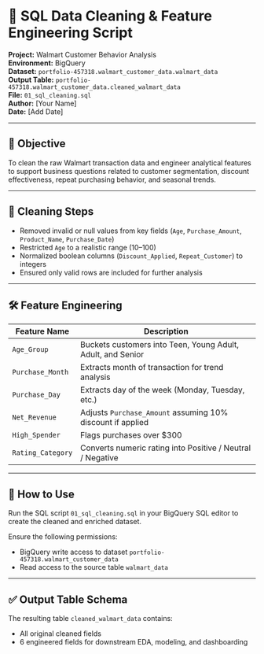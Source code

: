 
# 📄 SQL Data Cleaning & Feature Engineering Script

**Project:** Walmart Customer Behavior Analysis  
**Environment:** BigQuery  
**Dataset:** `portfolio-457318.walmart_customer_data.walmart_data`  
**Output Table:** `portfolio-457318.walmart_customer_data.cleaned_walmart_data`  
**File:** `01_sql_cleaning.sql`  
**Author:** [Your Name]  
**Date:** [Add Date]

---

## 🎯 Objective

To clean the raw Walmart transaction data and engineer analytical features to support business questions related to customer segmentation, discount effectiveness, repeat purchasing behavior, and seasonal trends.

---

## 🧼 Cleaning Steps

- Removed invalid or null values from key fields (`Age`, `Purchase_Amount`, `Product_Name`, `Purchase_Date`)
- Restricted `Age` to a realistic range (10–100)
- Normalized boolean columns (`Discount_Applied`, `Repeat_Customer`) to integers
- Ensured only valid rows are included for further analysis

---

## 🛠️ Feature Engineering

| Feature Name       | Description |
|--------------------|-------------|
| `Age_Group`        | Buckets customers into Teen, Young Adult, Adult, and Senior |
| `Purchase_Month`   | Extracts month of transaction for trend analysis |
| `Purchase_Day`     | Extracts day of the week (Monday, Tuesday, etc.) |
| `Net_Revenue`      | Adjusts `Purchase_Amount` assuming 10% discount if applied |
| `High_Spender`     | Flags purchases over $300 |
| `Rating_Category`  | Converts numeric rating into Positive / Neutral / Negative |

---

## 📁 How to Use

Run the SQL script `01_sql_cleaning.sql` in your BigQuery SQL editor to create the cleaned and enriched dataset.

Ensure the following permissions:
- BigQuery write access to dataset `portfolio-457318.walmart_customer_data`
- Read access to the source table `walmart_data`

---

## ✅ Output Table Schema

The resulting table `cleaned_walmart_data` contains:
- All original cleaned fields
- 6 engineered fields for downstream EDA, modeling, and dashboarding
